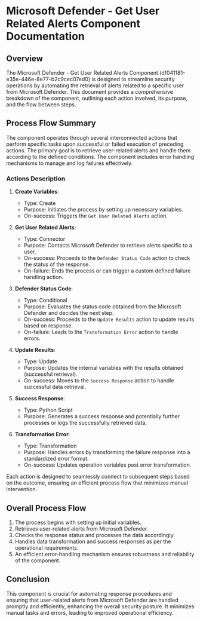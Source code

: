 # Microsoft Defender - Get User Related Alerts Component Documentation

## Overview
The Microsoft Defender - Get User Related Alerts Component (df041181-e35e-446e-8e77-b2c9cec07ed0) is designed to streamline security operations by automating the retrieval of alerts related to a specific user from Microsoft Defender. This document provides a comprehensive breakdown of the component, outlining each action involved, its purpose, and the flow between steps.

## Process Flow Summary
The component operates through several interconnected actions that perform specific tasks upon successful or failed execution of preceding actions. The primary goal is to retrieve user-related alerts and handle them according to the defined conditions. The component includes error handling mechanisms to manage and log failures effectively.

### Actions Description
1. **Create Variables**:
    - Type: Create
    - Purpose: Initiates the process by setting up necessary variables.
    - On-success: Triggers the `Get User Related Alerts` action.

2. **Get User Related Alerts**:
    - Type: Connector
    - Purpose: Contacts Microsoft Defender to retrieve alerts specific to a user.
    - On-success: Proceeds to the `Defender Status Code` action to check the status of the response.
    - On-failure: Ends the process or can trigger a custom defined failure handling action.

3. **Defender Status Code**:
    - Type: Conditional
    - Purpose: Evaluates the status code obtained from the Microsoft Defender and decides the next step.
    - On-success: Proceeds to the `Update Results` action to update results based on response.
    - On-failure: Leads to the `Transformation Error` action to handle errors.

4. **Update Results**:
    - Type: Update
    - Purpose: Updates the internal variables with the results obtained (successful retrieval).
    - On-success: Moves to the `Success Response` action to handle successful data retrieval.

5. **Success Response**:
    - Type: Python Script
    - Purpose: Generates a success response and potentially further processes or logs the successfully retrieved data.

6. **Transformation Error**:
    - Type: Transformation
    - Purpose: Handles errors by transforming the failure response into a standardized error format.
    - On-success: Updates operation variables post error transformation.

Each action is designed to seamlessly connect to subsequent steps based on the outcome, ensuring an efficient process flow that minimizes manual intervention.

## Overall Process Flow
1. The process begins with setting up initial variables.
2. Retrieves user-related alerts from Microsoft Defender.
3. Checks the response status and processes the data accordingly.
4. Handles data transformation and success responses as per the operational requirements.
5. An efficient error-handling mechanism ensures robustness and reliability of the component.

## Conclusion
This component is crucial for automating response procedures and ensuring that user-related alerts from Microsoft Defender are handled promptly and efficiently, enhancing the overall security posture. It minimizes manual tasks and errors, leading to improved operational efficiency.

